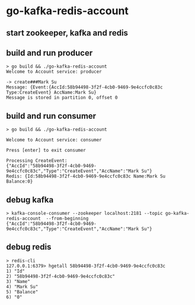 # go-kafka-redis-account

## start zookeeper, kafka and redis

## build and run producer
```
> go build && ./go-kafka-redis-account
Welcome to Account service: producer

-> create###Mark Su
Message: {Event:{AccId:58b94498-3f2f-4cb0-9469-9e4ccfc0c83c Type:CreateEvent} AccName:Mark Su}
Message is stored in partition 0, offset 0
```

## build and run consumer
```
> go build && ./go-kafka-redis-account

Welcome to Account service: consumer

Press [enter] to exit consumer

Processing CreateEvent:
{"AccId":"58b94498-3f2f-4cb0-9469-9e4ccfc0c83c","Type":"CreateEvent","AccName":"Mark Su"}
Redis: {Id:58b94498-3f2f-4cb0-9469-9e4ccfc0c83c Name:Mark Su Balance:0}
```

## debug kafka
```
> kafka-console-consumer --zookeeper localhost:2181 --topic go-kafka-redis-account  --from-beginning
{"AccId":"58b94498-3f2f-4cb0-9469-9e4ccfc0c83c","Type":"CreateEvent","AccName":"Mark Su"}
```

## debug redis
```
> redis-cli
127.0.0.1:6379> hgetall 58b94498-3f2f-4cb0-9469-9e4ccfc0c83c
1) "Id"
2) "58b94498-3f2f-4cb0-9469-9e4ccfc0c83c"
3) "Name"
4) "Mark Su"
5) "Balance"
6) "0"
```